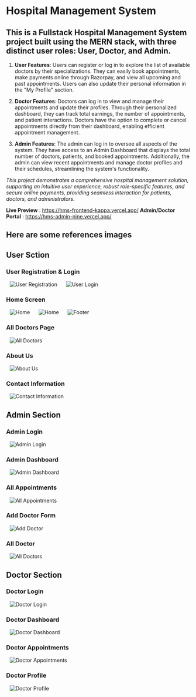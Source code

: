# Hospital Management System

## This is a Fullstack Hospital Management System project built using the MERN stack, with three distinct user roles: User, Doctor, and Admin.

1. **User Features**:
   Users can register or log in to explore the list of available doctors by their specializations. They can easily book appointments, make payments online through Razorpay, and view all upcoming and past appointments. Users can also update their personal information in the "My Profile" section.

2. **Doctor Features**:
   Doctors can log in to view and manage their appointments and update their profiles. Through their personalized dashboard, they can track total earnings, the number of appointments, and patient interactions. Doctors have the option to complete or cancel appointments directly from their dashboard, enabling efficient appointment management.

3. **Admin Features**:
   The admin can log in to oversee all aspects of the system. They have access to an Admin Dashboard that displays the total number of doctors, patients, and booked appointments. Additionally, the admin can view recent appointments and manage doctor profiles and their schedules, streamlining the system's functionality.

_This project demonstrates a comprehensive hospital management solution, supporting an intuitive user experience, robust role-specific features, and secure online payments, providing seamless interaction for patients, doctors, and administrators._

**Live Preview** : https://hms-frontend-kappa.vercel.app/
**Admin/Doctor Portal** : https://hms-admin-nine.vercel.app/

## Here are some references images

## User Sction

### User Registration & Login

<img src="frontend/src/readme_images/userSignup.png" alt="User Registration" style="padding:0 10px;"/>

<img src="frontend/src/readme_images/userLogin.png" alt="User Login" style="padding:0 10px;"/>

### Home Screen

<img src="frontend/src/readme_images/home1.png" alt="Home" style="padding:0 10px;"/>

<img src="frontend/src/readme_images/home-findbySpeciality.png" alt="Home" style="padding:0 10px;"/>

<img src="frontend/src/readme_images/footer.png" alt="Footer" style="padding:0 10px;"/>

### All Doctors Page

<img src="frontend/src/readme_images/allDoctors.png" alt="All Doctors" style="padding:0 10px;"/>

### About Us

<img src="frontend/src/readme_images/about.png" alt="About Us" style="padding:0 10px;"/>

### Contact Information

<img src="frontend/src/readme_images/contactUs.png" alt="Contact Information" style="padding:0 10px;"/>

## Admin Section

### Admin Login

<img src="frontend/src/readme_images/adminLogin.png" alt="Admin Login" style="padding:0 10px;"/>

### Admin Dashboard

<img src="frontend/src/readme_images/adminDashboard.png" alt="Admin Dashboard" style="padding:0 10px;"/>

### All Appointments

<img src="frontend/src/readme_images/adminAppointments.png" alt="All Appointments" style="padding:0 10px;"/>

### Add Doctor Form

<img src="frontend/src/readme_images/adminAddDoctor.png" alt="Add Doctor" style="padding:0 10px;"/>

### All Doctor

<img src="frontend/src/readme_images/adminAllDoctor.png" alt="All Doctors" style="padding:0 10px;"/>

## Doctor Section

### Doctor Login

<img src="frontend/src/readme_images/doctorLogin.png" alt="Doctor Login" style="padding:0 10px;"/>

### Doctor Dashboard

<img src="frontend/src/readme_images/doctorDashboard.png" alt="Doctor Dashboard" style="padding:0 10px;"/>

### Doctor Appointments

<img src="frontend/src/readme_images/doctorAppointmnets.png" alt="Doctor Appointments" style="padding:0 10px;"/>

### Doctor Profile

<img src="frontend/src/readme_images/doctorProfile.png" alt="Doctor Profile" style="padding:0 10px;"/>
